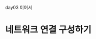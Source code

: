 day03 이어서

# 네트워크 연결 구성하기


<!--stackedit_data:
eyJoaXN0b3J5IjpbLTExNTc4NjM0NjUsLTIwODg3NDY2MTJdfQ
==
-->